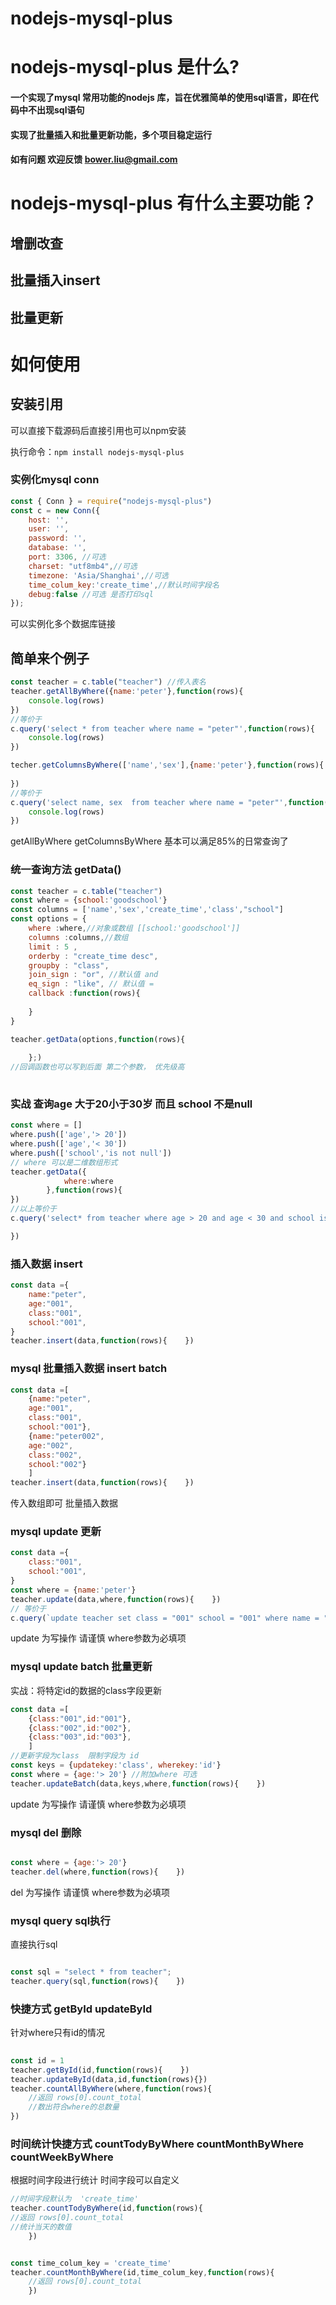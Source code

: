 # nodejs-mysql-plus
 
# nodejs-mysql-plus 是什么?

#### 一个实现了mysql 常用功能的nodejs 库，旨在优雅简单的使用sql语言，即在代码中不出现sql语句

####  实现了批量插入和批量更新功能，多个项目稳定运行

#### 如有问题 欢迎反馈 bower.liu@gmail.com

# nodejs-mysql-plus 有什么主要功能？

## 增删改查
## 批量插入insert
## 批量更新


# 如何使用
## 安装引用

可以直接下载源码后直接引用也可以npm安装

执行命令：`npm install nodejs-mysql-plus`
### 实例化mysql conn
```javascript
const { Conn } = require("nodejs-mysql-plus")
const c = new Conn({
	host: '',
	user: '',
	password: '',
	database: '',
	port: 3306, //可选
	charset: "utf8mb4",//可选
	timezone: 'Asia/Shanghai',//可选
    time_colum_key:'create_time',//默认时间字段名
    debug:false //可选 是否打印sql
});

```
可以实例化多个数据库链接
## 简单来个例子 
```javascript
const teacher = c.table("teacher") //传入表名
teacher.getAllByWhere({name:'peter'},function(rows){
    console.log(rows)
})
//等价于 
c.query('select * from teacher where name = "peter"',function(rows){
    console.log(rows)
})

techer.getColumnsByWhere(['name','sex'],{name:'peter'},function(rows){
	
})
//等价于 
c.query('select name, sex  from teacher where name = "peter"',function(rows){
    console.log(rows)
})
```
getAllByWhere getColumnsByWhere 基本可以满足85%的日常查询了

### 统一查询方法 getData()
```javascript
const teacher = c.table("teacher")
const where = {school:'goodschool'}
const columns = ['name','sex','create_time','class',"school"]
const options = {
    where :where,//对象或数组 [[school:'goodschool']]
    columns :columns,//数组
    limit : 5 ,
    orderby : "create_time desc",
    groupby : "class",
    join_sign : "or", //默认值 and 
    eq_sign : "like", // 默认值 =
    callback :function(rows){
        
    }
}

teacher.getData(options,function(rows){
        
    };) 
//回调函数也可以写到后面 第二个参数， 优先级高
 
```
### 实战 查询age 大于20小于30岁 而且 school 不是null
```javascript
const where = []
where.push(['age','> 20'])
where.push(['age','< 30'])
where.push(['school','is not null'])
// where 可以是二维数组形式
teacher.getData({
            where:where
        },function(rows){    
})
//以上等价于
c.query('select* from teacher where age > 20 and age < 30 and school is not null ',function(rows){

})
```
 

### 插入数据 insert  
```javascript
const data ={
    name:"peter",
    age:"001",
    class:"001",
    school:"001",
}
teacher.insert(data,function(rows){    })

```
### mysql 批量插入数据 insert  batch
```javascript
const data =[
    {name:"peter",
    age:"001",
    class:"001",
    school:"001"},
    {name:"peter002",
    age:"002",
    class:"002",
    school:"002"}
    ]
teacher.insert(data,function(rows){    })

```
传入数组即可 批量插入数据

### mysql update 更新

```javascript
const data ={
    class:"001",
    school:"001",
}
const where = {name:'peter'}
teacher.update(data,where,function(rows){    })
// 等价于
c.query(`update teacher set class = "001" school = "001" where name = "peter"`)
```
update 为写操作 请谨慎 where参数为必填项


### mysql update batch 批量更新
实战：将特定id的数据的class字段更新
```javascript
const data =[
    {class:"001",id:"001"},
    {class:"002",id:"002"},
    {class:"003",id:"003"},
    ]
//更新字段为class  限制字段为 id
const keys = {updatekey:'class', wherekey:'id'}
const where = {age:'> 20'} //附加where 可选
teacher.updateBatch(data,keys,where,function(rows){    })

```
update 为写操作 请谨慎 where参数为必填项


### mysql del 删除
```javascript

const where = {age:'> 20'}  
teacher.del(where,function(rows){    })

```
del 为写操作 请谨慎 where参数为必填项

### mysql query sql执行
直接执行sql
```javascript

const sql = "select * from teacher";
teacher.query(sql,function(rows){    })

```
 

### 快捷方式 getById updateById 
针对where只有id的情况
```javascript
 
const id = 1
teacher.getById(id,function(rows){    })
teacher.updateById(data,id,function(rows){})
teacher.countAllByWhere(where,function(rows){
    //返回 rows[0].count_total
    //数出符合where的总数量
})

``` 
### 时间统计快捷方式 countTodyByWhere countMonthByWhere countWeekByWhere 
根据时间字段进行统计 时间字段可以自定义 
```javascript
//时间字段默认为  'create_time'
teacher.countTodyByWhere(id,function(rows){ 
//返回 rows[0].count_total
//统计当天的数值
    }) 


const time_colum_key = 'create_time'
teacher.countMonthByWhere(id,time_colum_key,function(rows){
    //返回 rows[0].count_total
    }) 

``` 
